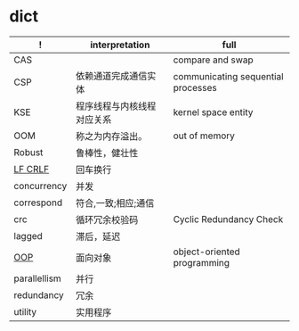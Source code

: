 
# dict
| !                             | interpretation                                         | full
| ---                           | ---                      | ---                               
| CAS                           | |compare and swap                                        
| CSP                           |  依赖通道完成通信实体 | communicating sequential processes
| KSE                           |  程序线程与内核线程对应关系          | kernel space entity
| OOM                           | 称之为内存溢出。                | out of memory   
| Robust                        | 鲁棒性，健壮性                                          
| [LF CRLF](related/lf_crlf.md) | 回车换行                                                
| concurrency                   | 并发                                                    
| correspond                    | 符合,一致;相应;通信                                     
| crc                           | 循环冗余校验码                 | Cyclic Redundancy Check
| lagged                        | 滞后，延迟                                              
| [OOP](main/oop.md)   | 面向对象  | object-oriented programming                                              
| parallellism                  | 并行                                                    
| redundancy                    | 冗余                                                    
| utility                       | 实用程序                                                
